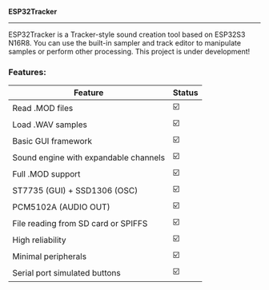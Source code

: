**ESP32Tracker**

---

ESP32Tracker is a Tracker-style sound creation tool based on ESP32S3 N16R8. You can use the built-in sampler and track editor to manipulate samples or perform other processing. This project is under development!

### Features:

| Feature                           | Status |
|-----------------------------------|--------|
| Read .MOD files                   | ☑️     |
| Load .WAV samples                 | ☑️     |
| Basic GUI framework               | ☑️     |
| Sound engine with expandable channels | ☑️     |
| Full .MOD support                 | ☑️     |
| ST7735 (GUI) + SSD1306 (OSC)     | ☑️     |
| PCM5102A (AUDIO OUT)              | ☑️     |
| File reading from SD card or SPIFFS | ☑️     |
| High reliability                  | ☑️     |
| Minimal peripherals               | ☑️     |
| Serial port simulated buttons     | ☑️     |
